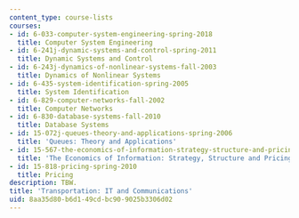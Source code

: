 ```yaml
---
content_type: course-lists
courses:
- id: 6-033-computer-system-engineering-spring-2018
  title: Computer System Engineering
- id: 6-241j-dynamic-systems-and-control-spring-2011
  title: Dynamic Systems and Control
- id: 6-243j-dynamics-of-nonlinear-systems-fall-2003
  title: Dynamics of Nonlinear Systems
- id: 6-435-system-identification-spring-2005
  title: System Identification
- id: 6-829-computer-networks-fall-2002
  title: Computer Networks
- id: 6-830-database-systems-fall-2010
  title: Database Systems
- id: 15-072j-queues-theory-and-applications-spring-2006
  title: 'Queues: Theory and Applications'
- id: 15-567-the-economics-of-information-strategy-structure-and-pricing-fall-2010
  title: 'The Economics of Information: Strategy, Structure and Pricing'
- id: 15-818-pricing-spring-2010
  title: Pricing
description: TBW.
title: 'Transportation: IT and Communications'
uid: 8aa35d80-b6d1-49cd-bc90-9025b3306d02
---
```

